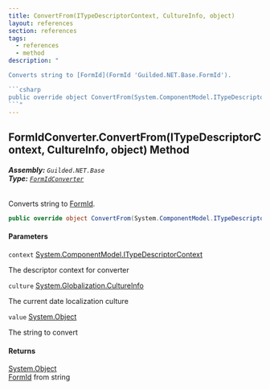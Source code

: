 ```yaml
---
title: ConvertFrom(ITypeDescriptorContext, CultureInfo, object)
layout: references
section: references
tags:
  - references
  - method
description: "

Converts string to [FormId](FormId 'Guilded.NET.Base.FormId').

```csharp
public override object ConvertFrom(System.ComponentModel.ITypeDescriptorContext? context, System.Globalization.CultureInfo? culture, object value);
```"
---
```


## FormIdConverter.ConvertFrom(ITypeDescriptorContext, CultureInfo, object) Method
###### **Assembly:** `Guilded.NET.Base`<br/>**Type:** [`FormIdConverter`](FormIdConverter 'Guilded.NET.Base.FormIdConverter')

Converts string to [FormId](FormId 'Guilded.NET.Base.FormId').

```csharp
public override object ConvertFrom(System.ComponentModel.ITypeDescriptorContext? context, System.Globalization.CultureInfo? culture, object value);
```
#### Parameters

<a name='Guilded.NET.Base.FormIdConverter.ConvertFrom(System.ComponentModel.ITypeDescriptorContext,System.Globalization.CultureInfo,object).context'></a>

`context` [System.ComponentModel.ITypeDescriptorContext](https://docs.microsoft.com/en-us/dotnet/api/System.ComponentModel.ITypeDescriptorContext 'System.ComponentModel.ITypeDescriptorContext')

The descriptor context for converter

<a name='Guilded.NET.Base.FormIdConverter.ConvertFrom(System.ComponentModel.ITypeDescriptorContext,System.Globalization.CultureInfo,object).culture'></a>

`culture` [System.Globalization.CultureInfo](https://docs.microsoft.com/en-us/dotnet/api/System.Globalization.CultureInfo 'System.Globalization.CultureInfo')

The current date localization culture

<a name='Guilded.NET.Base.FormIdConverter.ConvertFrom(System.ComponentModel.ITypeDescriptorContext,System.Globalization.CultureInfo,object).value'></a>

`value` [System.Object](https://docs.microsoft.com/en-us/dotnet/api/System.Object 'System.Object')

The string to convert

#### Returns
[System.Object](https://docs.microsoft.com/en-us/dotnet/api/System.Object 'System.Object')  
[FormId](FormId 'Guilded.NET.Base.FormId') from string